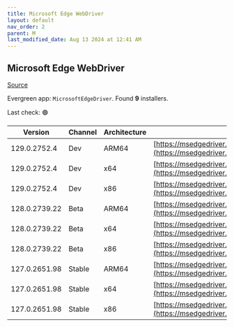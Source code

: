 ```yaml
---
title: Microsoft Edge WebDriver
layout: default
nav_order: 2
parent: M
last_modified_date: Aug 13 2024 at 12:41 AM
---
```


## Microsoft Edge WebDriver

[Source](https://www.microsoft.com/edge)

Evergreen app: `MicrosoftEdgeDriver`. Found **9** installers.

Last check: 🟢

| Version       | Channel | Architecture | URI                                                                                                                                            |
| ------------- | ------- | ------------ | ---------------------------------------------------------------------------------------------------------------------------------------------- |
| 129.0.2752.4  | Dev     | ARM64        | [https://msedgedriver.azureedge.net/129.0.2752.4/edgedriver_arm64.zip](https://msedgedriver.azureedge.net/129.0.2752.4/edgedriver_arm64.zip)   |
| 129.0.2752.4  | Dev     | x64          | [https://msedgedriver.azureedge.net/129.0.2752.4/edgedriver_win64.zip](https://msedgedriver.azureedge.net/129.0.2752.4/edgedriver_win64.zip)   |
| 129.0.2752.4  | Dev     | x86          | [https://msedgedriver.azureedge.net/129.0.2752.4/edgedriver_win32.zip](https://msedgedriver.azureedge.net/129.0.2752.4/edgedriver_win32.zip)   |
| 128.0.2739.22 | Beta    | ARM64        | [https://msedgedriver.azureedge.net/128.0.2739.22/edgedriver_arm64.zip](https://msedgedriver.azureedge.net/128.0.2739.22/edgedriver_arm64.zip) |
| 128.0.2739.22 | Beta    | x64          | [https://msedgedriver.azureedge.net/128.0.2739.22/edgedriver_win64.zip](https://msedgedriver.azureedge.net/128.0.2739.22/edgedriver_win64.zip) |
| 128.0.2739.22 | Beta    | x86          | [https://msedgedriver.azureedge.net/128.0.2739.22/edgedriver_win32.zip](https://msedgedriver.azureedge.net/128.0.2739.22/edgedriver_win32.zip) |
| 127.0.2651.98 | Stable  | ARM64        | [https://msedgedriver.azureedge.net/127.0.2651.98/edgedriver_arm64.zip](https://msedgedriver.azureedge.net/127.0.2651.98/edgedriver_arm64.zip) |
| 127.0.2651.98 | Stable  | x64          | [https://msedgedriver.azureedge.net/127.0.2651.98/edgedriver_win64.zip](https://msedgedriver.azureedge.net/127.0.2651.98/edgedriver_win64.zip) |
| 127.0.2651.98 | Stable  | x86          | [https://msedgedriver.azureedge.net/127.0.2651.98/edgedriver_win32.zip](https://msedgedriver.azureedge.net/127.0.2651.98/edgedriver_win32.zip) |
